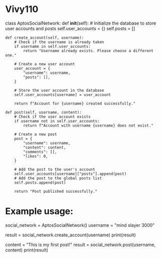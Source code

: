 # Vivy110
class AptosSocialNetwork:
    def __init__(self):
        # Initialize the database to store user accounts and posts
        self.user_accounts = {}
        self.posts = []

    def create_account(self, username):
        # Check if the username is already taken
        if username in self.user_accounts:
            return "Username already exists. Please choose a different one."

        # Create a new user account
        user_account = {
            "username": username,
            "posts": [],
        }

        # Store the user account in the database
        self.user_accounts[username] = user_account

        return f"Account for {username} created successfully."

    def post(self, username, content):
        # Check if the user account exists
        if username not in self.user_accounts:
            return f"Account with username {username} does not exist."

        # Create a new post
        post = {
            "username": username,
            "content": content,
            "comments": [],
            "likes": 0,
        }

        # Add the post to the user's account
        self.user_accounts[username]["posts"].append(post)
        # Add the post to the global posts list
        self.posts.append(post)

        return "Post published successfully."

# Example usage:
social_network = AptosSocialNetwork()
username = "mind slayer 3000"

result = social_network.create_account(username)
print(result)

content = "This is my first post!"
result = social_network.post(username, content)
print(result)
